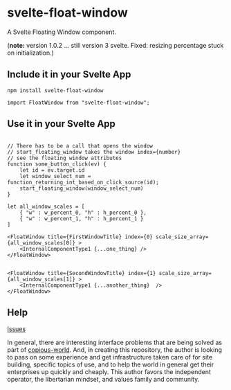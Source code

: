 # svelte-float-window
A Svelte Floating Window component.

(**note:** version 1.0.2 ... still version 3 svelte. Fixed: resizing percentage stuck on initialization.)

## Include it in your Svelte App

```
npm install svelte-float-window
```

```
import FloatWindow from "svelte-float-window";
```

## Use it in your Svelte App

```

// There has to be a call that opens the window 
// start_floating_window takes the window index={number}
// see the floating window attributes
function some_button_click(ev) {
	let id = ev.target.id
	let window_select_num = function_returning_int_based_on_click_source(id);
	start_floating_window(window_select_num)
}

let all_window_scales = [
	{ "w" : w_percent_0, "h" : h_percent_0 },
	{ "w" : w_percent_1, "h" : h_percent_1 }
]

<FloatWindow title={FirstWindowTitle} index={0} scale_size_array={all_window_scales[0]} >
	<InternalComponentType1 {...one_thing} />
</FloatWindow>


<FloatWindow title={SecondWindowTitle} index={1} scale_size_array={all_window_scales[1]} >
	<InternalComponentType1 {...another_thing}  />
</FloatWindow>

```

## Help

[Issues](https://github.com/copious-world/svelte-float-window/issues)

In general, there are interesting interface problems that are being solved as part of [copious-world](https://github.com/copious-world). And, in creating this repository, the author is looking to pass on some experience and get infrastructure taken care of for site building, specific topics of use, and to help the world in general get their enterprises up quickly and cheaply. This author favors the independent operator, the libertarian mindset, and values family and community.



